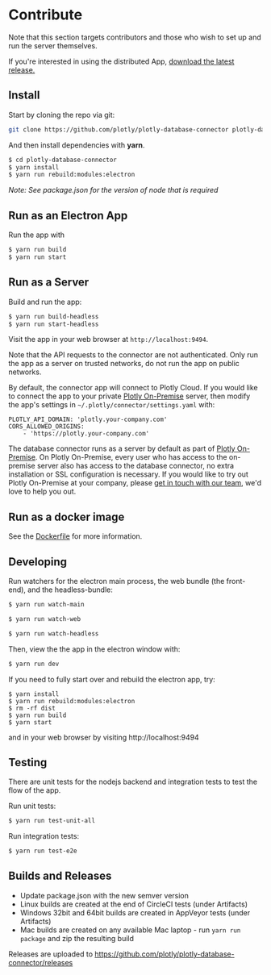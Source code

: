 # Contribute

Note that this section targets contributors and those who wish to set up and run the server themselves.

If you're interested in using the distributed App, [download the latest release.](https://github.com/plotly/plotly-database-connector/releases)

## Install

Start by cloning the repo via git:

```bash
git clone https://github.com/plotly/plotly-database-connector plotly-database-connector
```

And then install dependencies with **yarn**.

```bash
$ cd plotly-database-connector
$ yarn install
$ yarn run rebuild:modules:electron
```

*Note: See package.json for the version of node that is required*

## Run as an Electron App
Run the app with
```bash
$ yarn run build
$ yarn run start
```

## Run as a Server

Build and run the app:
```bash
$ yarn run build-headless
$ yarn run start-headless
```

Visit the app in your web browser at `http://localhost:9494`.

Note that the API requests to the connector are not authenticated. Only run the app as a server on trusted networks, do not run the app on public networks.

By default, the connector app will connect to Plotly Cloud. If you would like to connect the app to your private [Plotly On-Premise](https://plot.ly/products/on-premise) server, then modify the app's settings in `~/.plotly/connector/settings.yaml` with:

```
PLOTLY_API_DOMAIN: 'plotly.your-company.com'
CORS_ALLOWED_ORIGINS:
    - 'https://plotly.your-company.com'
```

The database connector runs as a server by default as part of [Plotly On-Premise](https://plot.ly/products/on-premise). On Plotly On-Premise, every user who has access to the on-premise server also has access to the database connector, no extra installation or SSL configuration is necessary. If you would like to try out Plotly On-Premise at your company, please [get in touch with our team](https://plotly.typeform.com/to/seG7Vb), we'd love to help you out.

## Run as a docker image

See the [Dockerfile](https://github.com/plotly/plotly-database-connector/blob/master/Dockerfile) for more information.

## Developing

Run watchers for the electron main process, the web bundle (the front-end), and the headless-bundle:
```bash
$ yarn run watch-main
```

```bash
$ yarn run watch-web
```

```bash
$ yarn run watch-headless
```

Then, view the the app in the electron window with:

```bash
$ yarn run dev
```

If you need to fully start over and rebuild the electron app, try:
```
$ yarn install
$ yarn run rebuild:modules:electron
$ rm -rf dist
$ yarn run build
$ yarn start
```

and in your web browser by visiting http://localhost:9494

## Testing

There are unit tests for the nodejs backend and integration tests to test the flow of the app.

Run unit tests:
```bash
$ yarn run test-unit-all
```

Run integration tests:
```bash
$ yarn run test-e2e
```

## Builds and Releases

- Update package.json with the new semver version
- Linux builds are created at the end of CircleCI tests (under Artifacts)
- Windows 32bit and 64bit builds are created in AppVeyor tests (under Artifacts)
- Mac builds are created on any available Mac laptop - run `yarn run package` and zip the resulting build

Releases are uploaded to https://github.com/plotly/plotly-database-connector/releases
